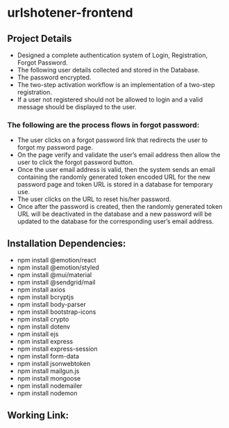 ﻿# urlshotener-frontend
## Project Details
- Designed a complete authentication system of Login, Registration, Forgot Password.
- The following user details collected and stored in the Database.
- The password encrypted.
- The two-step activation workflow is an implementation of a two-step registration.
- If a user not registered should not be allowed to login and a valid message should be displayed to the user.
  
### The following are the process flows in forgot password:
- The user clicks on a forgot password link that redirects the user to forgot my password page.
- On the page verify and validate the user’s email address then allow the user to click the forgot password button.
- Once the user email address is valid, then the system sends an email containing the randomly generated token encoded URL for the new password page and token URL is stored in a database for temporary use.
- The user clicks on the URL to reset his/her password.
- Once after the password is created, then the randomly generated token URL will be deactivated in the database and a new password will be updated to the database for the corresponding user’s email address.

## Installation Dependencies:
- npm install @emotion/react
- npm install @emotion/styled
- npm install @mui/material
- npm install @sendgrid/mail
- npm install axios
- npm install bcryptjs
- npm install body-parser
- npm install bootstrap-icons
- npm install crypto
- npm install dotenv
- npm install ejs
- npm install express
- npm install express-session
- npm install form-data
- npm install jsonwebtoken
- npm install mailgun.js
- npm install mongoose
- npm install nodemailer
- npm install nodemon

## Working Link:
  

